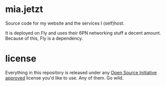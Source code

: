 # mia.jetzt

Source code for my website and the services I (self)host.

It is deployed on Fly and uses their 6PN networking stuff a decent amount. Because of this, Fly is a dependency.

# license

Everything in this repository is released under any [Open Source Initiative approved](https://opensource.org/licenses/alphabetical) license you'd like to use.
Any of them.
Go wild.

